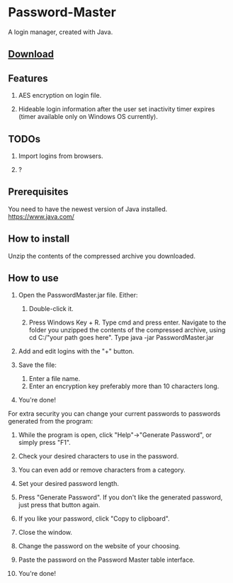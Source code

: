 # Password-Master

A login manager, created with Java.

## [Download](https://github.com/nikoskalai/Password-Master/releases)

## Features
1) AES encryption on login file.

2) Hideable login information after the user set inactivity timer expires (timer available only on Windows OS currently).

## TODOs
1) Import logins from browsers.

2) ?

## Prerequisites
You need to have the newest version of Java installed.
https://www.java.com/

## How to install

Unzip the contents of the compressed archive you downloaded.
 
## How to use
1) Open the PasswordMaster.jar file. Either:

   1) Double-click it.
   
   2) Press Windows Key + R.
      Type cmd and press enter.
      Navigate to the folder you unzipped the contents of the compressed archive, using cd C:/"your path goes here".
      Type java -jar PasswordMaster.jar
      
2) Add and edit logins with the "+" button.

3) Save the file:
   1) Enter a file name.
   2) Enter an encryption key preferably more than 10 characters long.
4) You're done!


For extra security you can change your current passwords to passwords generated from the program:

1) While the program is open, click "Help"->"Generate Password", or simply press "F1".

2) Check your desired characters to use in the password.

3) You can even add or remove characters from a category.

4) Set your desired password length.

5) Press "Generate Password". If you don't like the generated password, just press that button again.

6) If you like your password, click "Copy to clipboard".

7) Close the window.

8) Change the password on the website of your choosing.

9) Paste the password on the Password Master table interface.

10) You're done!   

